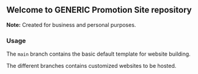 ## Welcome to GENERIC Promotion Site repository

**Note:** Created for business and personal purposes.

### Usage

The `main` branch contains the basic default template for website building.

The different branches contains customized websites to be hosted.
